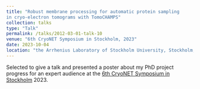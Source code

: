 ```yaml
---
title: "Robust membrane processing for automatic protein sampling
in cryo-electron tomograms with TomoCHAMPS"
collection: talks
type: "Talk"
permalink: /talks/2012-03-01-talk-10
venue: "6th CryoNET Symposium in Stockholm, 2023"
date: 2023-10-04
location: "the Arrhenius Laboratory of Stockholm University, Stockholm, Sweden"
---
```


Selected to give a talk and presented a poster about my PhD project progress for an expert audience at the [6th CryoNET Symposium in Stockholm](https://www.scilifelab.se/event/6th-cryonet-symposium-in-stockholm/) 2023.
